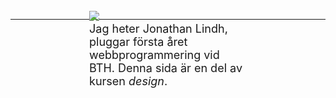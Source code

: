 <hr>
<div style="display: block; margin: auto; overflow: auto; padding: 4px; margin-top: -32px; width: 50%; font-size: 18px" markdown=1>
<img src="img/byline-logo.png" style="float: left">

Jag heter Jonathan Lindh, pluggar första året webbprogrammering vid BTH.
Denna sida är en del av kursen *design*.

</div>
